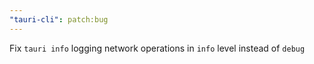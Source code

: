 ```yaml
---
"tauri-cli": patch:bug
---
```


Fix `tauri info` logging network operations in `info` level instead of `debug`
